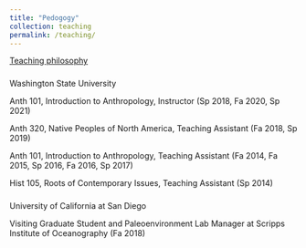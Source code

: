 ```yaml
---
title: "Pedogogy"
collection: teaching
permalink: /teaching/
---
```

[Teaching philosophy](mollyrcarney.github.io/teaching/carney_teaching.pdf)

###

Washington State University

Anth 101, Introduction to Anthropology, Instructor (Sp 2018, Fa 2020, Sp 2021)

Anth 320, Native Peoples of North America, Teaching Assistant (Fa 2018, Sp 2019)

Anth 101, Introduction to Anthropology, Teaching Assistant (Fa 2014, Fa 2015, Sp 2016, Fa 2016, Sp 2017)

Hist 105, Roots of Contemporary Issues, Teaching Assistant (Sp 2014)

###

University of California at San Diego

Visiting Graduate Student and Paleoenvironment Lab Manager at Scripps Institute of Oceanography (Fa 2018)

